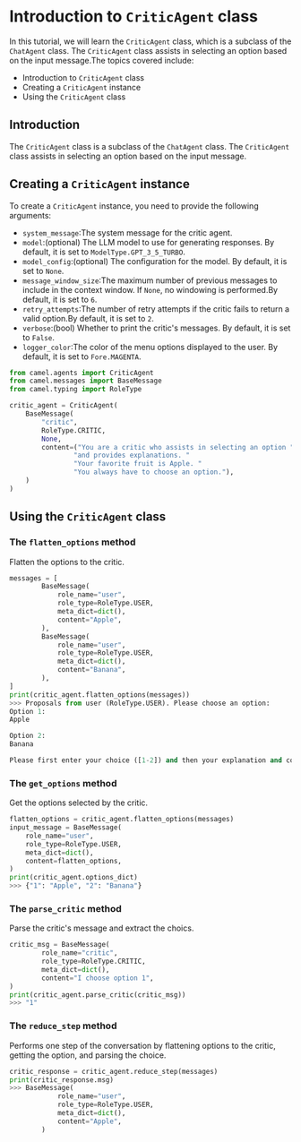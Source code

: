 # Introduction to `CriticAgent` class

In this tutorial, we will learn the `CriticAgent` class, which is a subclass of the `ChatAgent` class. The `CriticAgent` class assists in selecting an option based on the input message.The topics covered include:
- Introduction to `CriticAgent` class
- Creating a `CriticAgent` instance
- Using the `CriticAgent` class

## Introduction
The `CriticAgent` class is a subclass of the `ChatAgent` class. The `CriticAgent` class assists in selecting an option based on the input message.

## Creating a `CriticAgent` instance

To create a `CriticAgent` instance, you need to provide the following arguments:
- `system_message`:The system message for the critic agent.
- `model`:(optional) The LLM model to use for generating responses. By default, it is set to `ModelType.GPT_3_5_TURBO`.
- `model_config`:(optional) The configuration for the model. By default, it is set to `None`.
- `message_window_size`:The maximum number of previous messages to include in the context window. If `None`, no windowing is performed.By default, it is set to `6`.
- `retry_attempts`:The number of retry attempts if the critic fails to return a valid option.By default, it is set to `2`.
- `verbose`:(bool) Whether to print the critic's messages. By default, it is set to `False`.
- `logger_color`:The color of the menu options displayed to the user. By default, it is set to `Fore.MAGENTA`.

```python 
from camel.agents import CriticAgent
from camel.messages import BaseMessage
from camel.typing import RoleType

critic_agent = CriticAgent(
    BaseMessage(
        "critic",
        RoleType.CRITIC,
        None,            
        content=("You are a critic who assists in selecting an option "
                "and provides explanations. "
                "Your favorite fruit is Apple. "
                "You always have to choose an option."),
    )
)
```

## Using the `CriticAgent` class

### The `flatten_options` method
Flatten the options to the critic.

```python
messages = [
        BaseMessage(
            role_name="user",
            role_type=RoleType.USER,
            meta_dict=dict(),
            content="Apple",
        ),
        BaseMessage(
            role_name="user",
            role_type=RoleType.USER,
            meta_dict=dict(),
            content="Banana",
        ),
]
print(critic_agent.flatten_options(messages))
>>> Proposals from user (RoleType.USER). Please choose an option:
Option 1:
Apple

Option 2:
Banana

Please first enter your choice ([1-2]) and then your explanation and comparison: 
```

### The `get_options` method
Get the options selected by the critic.
```python
flatten_options = critic_agent.flatten_options(messages)
input_message = BaseMessage(
    role_name="user",
    role_type=RoleType.USER,
    meta_dict=dict(),
    content=flatten_options,
)
print(critic_agent.options_dict)
>>> {"1": "Apple", "2": "Banana"}
```

### The `parse_critic` method
Parse the critic's message and extract the choics.
```python 
critic_msg = BaseMessage(
        role_name="critic",
        role_type=RoleType.CRITIC,
        meta_dict=dict(),
        content="I choose option 1",
)
print(critic_agent.parse_critic(critic_msg))
>>> "1"
```

### The `reduce_step` method
Performs one step of the conversation by flattening options to the critic, getting the option, and parsing the choice.

```python 
critic_response = critic_agent.reduce_step(messages)
print(critic_response.msg)
>>> BaseMessage(
            role_name="user",
            role_type=RoleType.USER,
            meta_dict=dict(),
            content="Apple",
        )
```